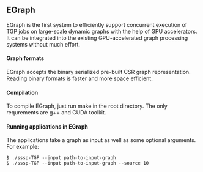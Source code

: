 ## EGraph

EGraph is the first system to efficiently support concurrent execution of TGP jobs on large-scale dynamic graphs with the help of GPU accelerators. It can be integrated into the existing GPU-accelerated graph processing systems without much effort.

#### Graph formats

EGraph accepts the binary serialized pre-built CSR graph representation. Reading binary formats is faster and more space efficient.

#### Compilation

To compile EGraph, just run make in the root directory. The only requrements are g++ and CUDA toolkit.

#### Running applications in EGraph

The applications take a graph as input as well as some optional arguments. For example:

```
$ ./sssp-TGP --input path-to-input-graph
$ ./sssp-TGP --input path-to-input-graph --source 10
